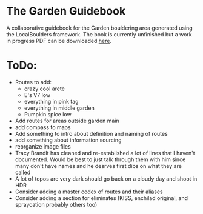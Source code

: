 # The Garden Guidebook
 A collaborative guidebook for the Garden bouldering area generated using the LocalBoulders framework. The book is currently unfinished but a work in progress PDF can be downloaded [here](https://github.com/AndrewChild/The-Garden-Guidebook/raw/main/guideBook.pdf).

# ToDo:
- Routes to add:
	- crazy cool arete
	- E's V7 low
	- everything in pink tag
	- everything in middle garden
	- Pumpkin spice low
- Add routes for areas outside garden main
- add compass to maps
- Add something to intro about definition and naming of routes
- add something about information sourcing
- reorganize image files
- Tracy Brandlt has cleaned and re-established a lot of lines that I haven't documented. Would be best to just talk through them with him since many don't have names and he desrves first dibs on what they are called
- A lot of topos are very dark should go back on a cloudy day and shoot in HDR
- Consider adding a master codex of routes and their aliases
- Consider adding a section for eliminates (KISS, enchilad original, and spraycation probably others too)